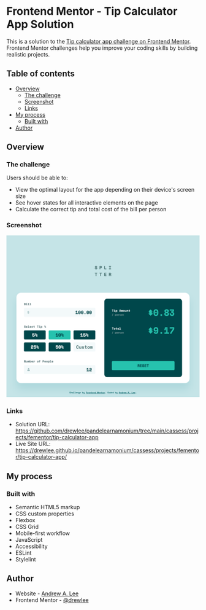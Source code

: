 # Frontend Mentor - Tip Calculator App Solution

This is a solution to the [Tip calculator app challenge on Frontend Mentor](https://www.frontendmentor.io/challenges/tip-calculator-app-ugJNGbJUX). Frontend Mentor challenges help you improve your coding skills by building realistic projects.

## Table of contents

- [Overview](#overview)
  - [The challenge](#the-challenge)
  - [Screenshot](#screenshot)
  - [Links](#links)
- [My process](#my-process)
  - [Built with](#built-with)
- [Author](#author)

## Overview

### The challenge

Users should be able to:

- View the optimal layout for the app depending on their device's screen size
- See hover states for all interactive elements on the page
- Calculate the correct tip and total cost of the bill per person

### Screenshot

![Tip Calculator App solution screenshot](./screenshot.png)

### Links

- Solution URL: https://github.com/drewlee/pandelearnamonium/tree/main/cassess/projects/fementor/tip-calculator-app
- Live Site URL: https://drewlee.github.io/pandelearnamonium/cassess/projects/fementor/tip-calculator-app/

## My process

### Built with

- Semantic HTML5 markup
- CSS custom properties
- Flexbox
- CSS Grid
- Mobile-first workflow
- JavaScript
- Accessibility
- ESLint
- Stylelint

## Author

- Website - [Andrew A. Lee](https://github.com/drewlee)
- Frontend Mentor - [@drewlee](https://www.frontendmentor.io/profile/drewlee)
